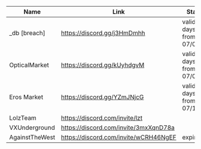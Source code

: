 |Name|Link|Status|
| ------ | ------ | ------ |
|_db [breach]| https://discord.gg/j3HmDmhh| valid 7 days from 07/06/21|
|OpticalMarket| https://discord.gg/kUyhdgvM| valid 7 days from 07/06/21|
|Eros Market| https://discord.gg/YZmJNjcG| valid 7 days from 07/19/21|
|LolzTeam| https://discord.com/invite/lzt|
|VXUnderground| https://discord.com/invite/3mxXqnD78a|
|AgainstTheWest| https://discord.com/invite/wCRH46NgEF |expired|
